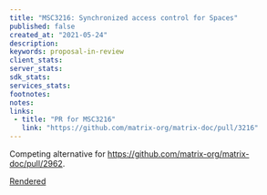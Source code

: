 ```yaml
---
title: "MSC3216: Synchronized access control for Spaces"
published: false
created_at: "2021-05-24"
description:
keywords: proposal-in-review
client_stats:
server_stats:
sdk_stats:
services_stats:
footnotes:
notes:
links:
 - title: "PR for MSC3216"
   link: "https://github.com/matrix-org/matrix-doc/pull/3216"
---
```

Competing alternative for https://github.com/matrix-org/matrix-doc/pull/2962.

[Rendered](https://github.com/joepie91/matrix-doc/blob/msc/space-powerlevels/proposals/3216-spaces-synchronized-access-control.md)
